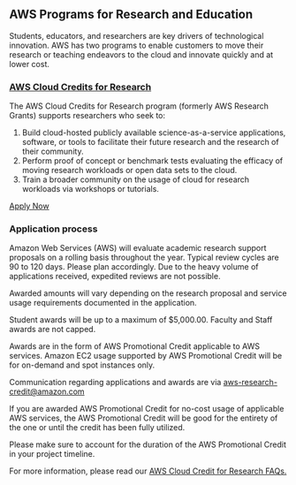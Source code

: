 ## AWS Programs for Research and Education

Students, educators, and researchers are key drivers of technological innovation. AWS has two programs to enable customers to move their research or teaching endeavors to the cloud and innovate quickly and at lower cost.

### <a href="https://aws.amazon.com/government-education/research-and-technical-computing/cloud-credit-for-research/" target="_blank">AWS Cloud Credits for Research</a>

The AWS Cloud Credits for Research program (formerly AWS Research Grants) supports researchers who seek to:
1.	Build cloud-hosted publicly available science-as-a-service applications, software, or tools to facilitate their future research and the research of their community.
2.	Perform proof of concept or benchmark tests evaluating the efficacy of moving research workloads or open data sets to the cloud.
3.	Train a broader community on the usage of cloud for research workloads via workshops or tutorials.

<a href="https://pages.awscloud.com/aws-cloud-credit-for-research.html" target="_blank">Apply Now</a>

### Application process

Amazon Web Services (AWS) will evaluate academic research support proposals on a rolling basis throughout the year. Typical review cycles are 90 to 120 days. Please plan accordingly. Due to the heavy volume of applications received, expedited reviews are not possible.

Awarded amounts will vary depending on the research proposal and service usage requirements documented in the application.

Student awards will be up to a maximum of $5,000.00. Faculty and Staff awards are not capped.

Awards are in the form of AWS Promotional Credit applicable to AWS services. Amazon EC2 usage supported by AWS Promotional Credit will be for on-demand and spot instances only.

Communication regarding applications and awards are via <aws-research-credit@amazon.com>

If you are awarded AWS Promotional Credit for no-cost usage of applicable AWS services, the AWS Promotional Credit will be good for the entirety of the one or until the credit has been fully utilized.

Please make sure to account for the duration of the AWS Promotional Credit in your project timeline.

For more information, please read our <a href="https://aws.amazon.com/government-education/research-and-technical-computing/cloud-credit-for-research/faqs/" target="_blank">AWS Cloud Credit for Research FAQs.</a>
